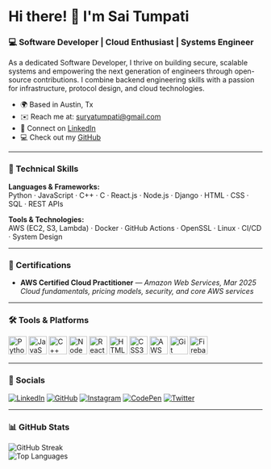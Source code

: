 # Hi there! 👋 I'm Sai Tumpati

### 💻 Software Developer | Cloud Enthusiast | Systems Engineer

As a dedicated Software Developer, I thrive on building secure, scalable systems and empowering the next generation of engineers through open-source contributions. I combine backend engineering skills with a passion for infrastructure, protocol design, and cloud technologies.

- 🌍 Based in Austin, Tx 
- ✉️ Reach me at: [suryatumpati@gmail.com](mailto:suryatumpati@gmail.com)  
- 🔗 Connect on [LinkedIn](https://www.linkedin.com/in/suryatumpati/)  
- 💻 Check out my [GitHub](https://github.com/vamsiss)

---

### 🚀 Technical Skills

**Languages & Frameworks:**  
Python · JavaScript · C++ · C · React.js · Node.js · Django · HTML · CSS · SQL · REST APIs

**Tools & Technologies:**  
AWS (EC2, S3, Lambda) · Docker · GitHub Actions · OpenSSL · Linux · CI/CD · System Design

---

### 📜 Certifications

- **AWS Certified Cloud Practitioner** — *Amazon Web Services, Mar 2025*  
  *Cloud fundamentals, pricing models, security, and core AWS services*

---

### 🛠 Tools & Platforms

<p align="left">
  <img src="https://raw.githubusercontent.com/danielcranney/readme-generator/main/public/icons/skills/python-colored.svg" width="36" alt="Python" />
  <img src="https://raw.githubusercontent.com/danielcranney/readme-generator/main/public/icons/skills/javascript-colored.svg" width="36" alt="JavaScript" />
  <img src="https://raw.githubusercontent.com/danielcranney/readme-generator/main/public/icons/skills/cplusplus-colored.svg" width="36" alt="C++" />
  <img src="https://raw.githubusercontent.com/danielcranney/readme-generator/main/public/icons/skills/nodejs-colored.svg" width="36" alt="NodeJS" />
  <img src="https://raw.githubusercontent.com/danielcranney/readme-generator/main/public/icons/skills/react-colored.svg" width="36" alt="React" />
  <img src="https://raw.githubusercontent.com/danielcranney/readme-generator/main/public/icons/skills/html5-colored.svg" width="36" alt="HTML5" />
  <img src="https://raw.githubusercontent.com/danielcranney/readme-generator/main/public/icons/skills/css3-colored.svg" width="36" alt="CSS3" />
  <img src="https://raw.githubusercontent.com/danielcranney/readme-generator/main/public/icons/skills/aws-colored-dark.svg" width="36" alt="AWS" />
  <img src="https://raw.githubusercontent.com/danielcranney/readme-generator/main/public/icons/skills/git-colored.svg" width="36" alt="Git" />
  <img src="https://raw.githubusercontent.com/danielcranney/readme-generator/main/public/icons/skills/firebase-colored.svg" width="36" alt="Firebase" />
</p>

---

### 🔗 Socials

[![LinkedIn](https://img.shields.io/badge/LinkedIn-blue?logo=linkedin&style=flat-square)](https://www.linkedin.com/in/suryatumpati)
[![GitHub](https://img.shields.io/badge/GitHub-black?logo=github&style=flat-square)](https://github.com/vamsiss)
[![Instagram](https://img.shields.io/badge/Instagram-E4405F?logo=instagram&style=flat-square)](https://www.instagram.com/vamsi__s__s)
[![CodePen](https://img.shields.io/badge/CodePen-black?logo=codepen&style=flat-square)](https://codepen.io/Surya-Vamsi-the-typescripter)
[![Twitter](https://img.shields.io/badge/Twitter-1DA1F2?logo=twitter&style=flat-square)](https://x.com/suryatumpati)

---

### 📊 GitHub Stats

![GitHub Streak](https://github-readme-streak-stats.herokuapp.com/?user=vamsiss&hide_border=true&theme=dark)  
![Top Languages](https://github-readme-stats.vercel.app/api/top-langs/?username=vamsiss&langs_count=10&hide_border=true&layout=compact&theme=dark)

